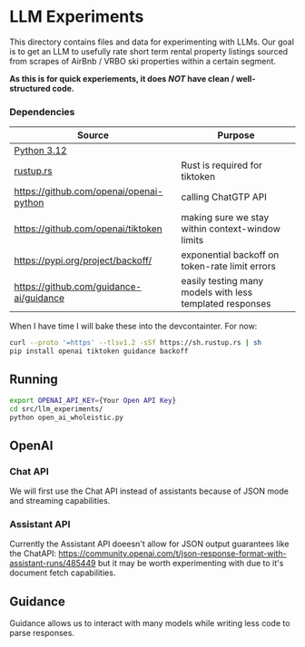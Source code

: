 # LLM Experiments

This directory contains files and data for experimenting with LLMs. Our goal is to get an LLM to usefully rate short term rental property listings sourced from scrapes of AirBnb / VRBO  ski properties within a certain segment. 

**As this is for quick experiements, it does *NOT* have clean / well-structured code.**

### Dependencies
|Source|Purpose|
|------|-------|
|[Python 3.12](https://www.python.org/downloads/release/python-3120/)||
|[rustup.rs](https://rustup.rs)|Rust is required for tiktoken|
|https://github.com/openai/openai-python|calling ChatGTP API|
|https://github.com/openai/tiktoken|making sure we stay within context-window limits|
|https://pypi.org/project/backoff/|exponential backoff on token-rate limit errors|
|https://github.com/guidance-ai/guidance|easily testing many models with less templated responses|

When I have time I will bake these into the devcontainter. For now:

```sh
curl --proto '=https' --tlsv1.2 -sSf https://sh.rustup.rs | sh
pip install openai tiktoken guidance backoff
```

## Running

```sh
export OPENAI_API_KEY={Your Open API Key}
cd src/llm_experiments/
python open_ai_wholeistic.py
```

## OpenAI

### Chat API

We will first use the Chat API instead of assistants because of JSON mode and streaming capabilities.

### Assistant API

Currently the Assistant API doeesn't allow for JSON output guarantees like the ChatAPI: https://community.openai.com/t/json-response-format-with-assistant-runs/485449 but it may be worth experimenting with due to it's document fetch capabilities.

## Guidance

Guidance allows us to interact with many models while writing less code to parse responses.